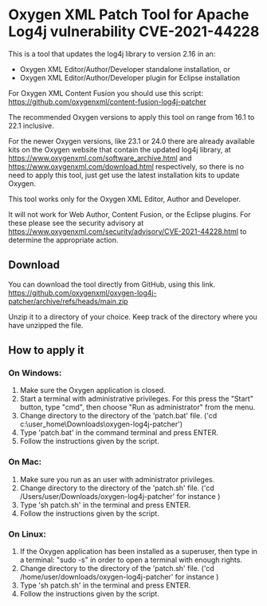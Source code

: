 # Oxygen XML Patch Tool for Apache Log4j vulnerability CVE-2021-44228
This is a tool that updates the log4j library to version 2.16 in an:
 - Oxygen XML Editor/Author/Developer standalone installation, or
 - Oxygen XML Editor/Author/Developer plugin for Eclipse installation

For Oxygen XML Content Fusion you should use this script: https://github.com/oxygenxml/content-fusion-log4j-patcher

The recommended Oxygen versions to apply this tool on range from 16.1 to 22.1 inclusive.

For the newer Oxygen versions, like 23.1 or 24.0 there are already available kits on the Oxygen website that contain the updated log4j library, at https://www.oxygenxml.com/software_archive.html and https://www.oxygenxml.com/download.html respectively, so there is no need to apply this tool, just get use the latest installation kits to update Oxygen.

This tool works only for the Oxygen XML Editor, Author and Developer.

It will not work for Web Author, Content Fusion, or the Eclipse plugins. For these please see the security advisory at https://www.oxygenxml.com/security/advisory/CVE-2021-44228.html to determine the appropriate action.

## Download 
You can download the tool directly from GitHub, using this link.
https://github.com/oxygenxml/oxygen-log4j-patcher/archive/refs/heads/main.zip

Unzip it to a directory of your choice. Keep track of the directory where you have unzipped the file.

## How to apply it

### On Windows:

 1. Make sure the Oxygen application is closed.
 1. Start a terminal with administrative privileges. For this press the "Start" button, type "cmd", then choose "Run as administrator" from the  menu.
 1. Change directory to the directory of the 'patch.bat' file. ('cd c:\user_home\Downloads\oxygen-log4j-patcher')
 1. Type 'patch.bat' in the command terminal and press ENTER.
 1. Follow the instructions given by the script. 
   
### On Mac:
 1. Make sure you run as an user with administrator privileges.
 1. Change directory to the directory of the 'patch.sh' file. ('cd /Users/user/Downloads/oxygen-log4j-patcher' for instance ) 
 1. Type 'sh patch.sh' in the terminal and press ENTER.
 1. Follow the instructions given by the script.
    
### On Linux:
 1. If the Oxygen application has been installed as a superuser, then type in a terminal: "sudo -s" in order to open a terminal with enough rights.
 1. Change directory to the directory of the 'patch.sh' file. ('cd /home/user/downloads/oxygen-log4j-patcher' for instance )
 1. Type 'sh patch.sh' in the terminal and press ENTER.
 1. Follow the instructions given by the script.
   
